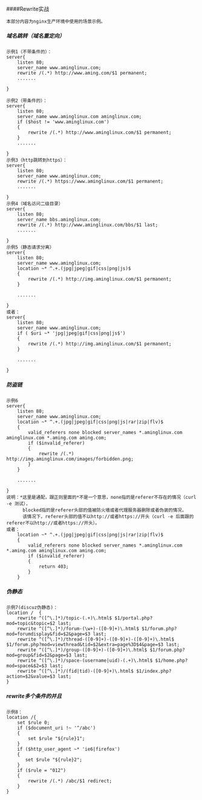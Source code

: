 ####Rewrite实战
    
    本部分内容为nginx生产环境中使用的场景示例。
    
#####    域名跳转（域名重定向）

    示例1（不带条件的）：
    server{
        listen 80;
        server_name www.aminglinux.com;
        rewrite /(.*) http://www.aming.com/$1 permanent;
        .......
        
    }
    
    示例2（带条件的）：
    server{
        listen 80;
        server_name www.aminglinux.com aminglinux.com;
        if ($host != 'www.aminglinux.com')
        {
            rewrite /(.*) http://www.aminglinux.com/$1 permanent;
        }
        .......
        
    }
    示例3（http跳转到https）：
    server{
        listen 80;
        server_name www.aminglinux.com;
        rewrite /(.*) https://www.aminglinux.com/$1 permanent;
        .......
        
    }
    示例4（域名访问二级目录）
    server{
        listen 80;
        server_name bbs.aminglinux.com;
        rewrite /(.*) http://www.aminglinux.com/bbs/$1 last;
        .......
        
    }
    示例5（静态请求分离）
    server{
        listen 80;
        server_name www.aminglinux.com;
        location ~* ^.+.(jpg|jpeg|gif|css|png|js)$
        {
            rewrite /(.*) http://img.aminglinux.com/$1 permanent;
        }

        .......
        
    }
    或者：
    server{
        listen 80;
        server_name www.aminglinux.com;
        if ( $uri ~* 'jpg|jpeg|gif|css|png|js$')
        {
            rewrite /(.*) http://img.aminglinux.com/$1 permanent;
        }

        .......
        
    }
    
#####    防盗链

    示例6
    server{
        listen 80;
        server_name www.aminglinux.com;
        location ~* ^.+.(jpg|jpeg|gif|css|png|js|rar|zip|flv)$
        {
            valid_referers none blocked server_names *.aminglinux.com aminglinux.com *.aming.com aming.com;
            if ($invalid_referer)
            {
                rewrite /(.*) http://img.aminglinux.com/images/forbidden.png;
            }
        }

        .......
        
    }
    说明：*这里是通配，跟正则里面的*不是一个意思，none指的是referer不存在的情况（curl -e 测试），
          blocked指的是referer头部的值被防火墙或者代理服务器删除或者伪装的情况，
          该情况下，referer头部的值不以http://或者https://开头（curl -e 后面跟的referer不以http://或者https://开头）。
    或者：
        location ~* ^.+.(jpg|jpeg|gif|css|png|js|rar|zip|flv)$
        {
            valid_referers none blocked server_names *.aminglinux.com *.aming.com aminglinux.com aming.com;
            if ($invalid_referer)
            {
                return 403;
            }
        }
    

#####    伪静态

    示例7(discuz伪静态)：
    location /  {
        rewrite ^([^\.]*)/topic-(.+)\.html$ $1/portal.php?mod=topic&topic=$2 last;
        rewrite ^([^\.]*)/forum-(\w+)-([0-9]+)\.html$ $1/forum.php?mod=forumdisplay&fid=$2&page=$3 last;
        rewrite ^([^\.]*)/thread-([0-9]+)-([0-9]+)-([0-9]+)\.html$ $1/forum.php?mod=viewthread&tid=$2&extra=page%3D$4&page=$3 last;
        rewrite ^([^\.]*)/group-([0-9]+)-([0-9]+)\.html$ $1/forum.php?mod=group&fid=$2&page=$3 last;
        rewrite ^([^\.]*)/space-(username|uid)-(.+)\.html$ $1/home.php?mod=space&$2=$3 last;
        rewrite ^([^\.]*)/(fid|tid)-([0-9]+)\.html$ $1/index.php?action=$2&value=$3 last;
    }
    
#####    rewrite多个条件的并且

    示例8：
    location /{
        set $rule 0;
        if ($document_uri !~ '^/abc')
        {
            set $rule "${rule}1";
        }
        if ($http_user_agent ~* 'ie6|firefox')
        {
           set $rule "${rule}2";
        }
        if ($rule = "012")
        {
            rewrite /(.*) /abc/$1 redirect;
        }
    }
    